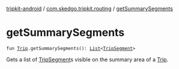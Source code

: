 [tripkit-android](../index.md) / [com.skedgo.tripkit.routing](index.md) / [getSummarySegments](./get-summary-segments.md)

# getSummarySegments

`fun `[`Trip`](-trip/index.md)`.getSummarySegments(): `[`List`](https://kotlinlang.org/api/latest/jvm/stdlib/kotlin.collections/-list/index.html)`<`[`TripSegment`](-trip-segment/index.md)`>`

Gets a list of [TripSegment](-trip-segment/index.md)s visible on the summary area of a [Trip](-trip/index.md).

